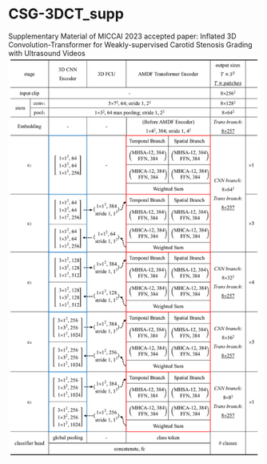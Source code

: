 # CSG-3DCT_supp
Supplementary Material of MICCAI 2023 accepted paper: Inflated 3D Convolution-Transformer for Weakly-supervised Carotid Stenosis Grading with Ultrasound Videos
![image](https://github.com/XinRuiZhou0106/CSG-3DCT_supp/blob/main/supp_miccai23.png)
